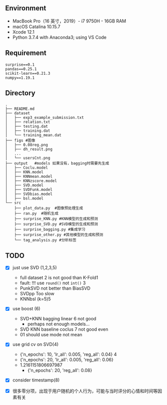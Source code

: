 ## Environment

- MacBook Pro（16 英寸，2019）- i7 9750H - 16GB RAM
- macOS Catalina 10.15.7
- Xcode 12.1
- Python 3.7.4 with Anaconda3; using VS Code

## Requirement

```
surprise==0.1
pandas==0.25.1
scikit-learn==0.21.3
numpy==1.19.1
```

## Directory
```shell
.
├── README.md
├── dataset
│   ├── exp3_example_submission.txt
│   ├── relation.txt
│   ├── testing.dat
│   ├── training.dat
│   └── training_mean.dat
├── figs #图像
│   ├── 0.08reg.png
│   ├── dh_result.png
│   ...
│   └── usersCnt.png
├── output   #models 如果没有，bagging时需要先生成
│   ├── Coclu.model
│   ├── KNN.model
│   ├── KNNmean.model
│   ├── KNNzscore.model
│   ├── SVD.model
│   ├── SVDFunk.model
│   ├── SVDbias.model
│   ├── bsl.model
└── src
    ├── plot_data.py  #图像预处理生成
    ├── ran.py  #随机生成
    ├── surprise_KNN.py #KNN模型的生成和预测
    ├── surprise_SVD.py #SVD模型的生成和预测
    ├── surprise_bagging.py #集成学习
    ├── surprise_other.py #其他模型的生成和预测
    └── tag_analysis.py #分析标签
```

## TODO

- [x] just use SVD (1,2,3,5)
  - full dataset 2 is not good than K-Fold1
  - fault: !!! use `round()` not `int()` 3
  - PunkSVD not better than BiasSVD
  - SVDpp Too slow
  - KNNbsl (k=5)5
- [x] use boost (6)
  - SVD+KNN bagging linear 6 not good
    - perhaps not enough models...
  - SVD KNN baseline coclus 7 not good even
  - 01 should use mode not mean
- [x] use grid cv on SVD(4)
  - {'n_epochs': 10, 'lr_all': 0.005, 'reg_all': 0.04} 4
  - {'n_epochs': 20, 'lr_all': 0.005, 'reg_all': 0.06}
  - 1.2161151806697987
    - {'n_epochs': 20, 'reg_all': 0.08}
- [x] consider timestamp(8)

- [x] 很多零分项，出现于用户随机的个人行为，可能与当时评分的心情和时间等因素有关

